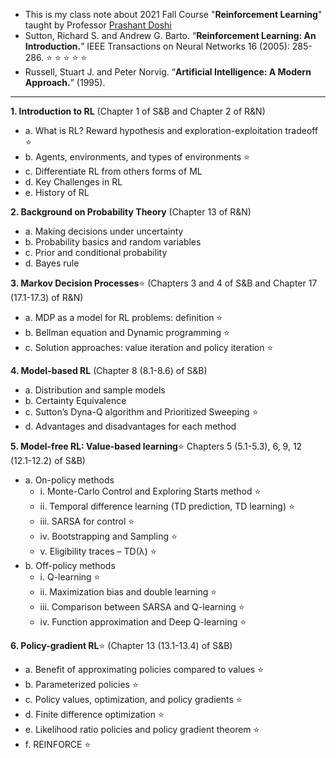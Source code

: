  - This is my class note about 2021 Fall Course "**Reinforcement Learning**" taught by Professor [Prashant Doshi](https://www.cs.uga.edu/directory/people/prashant-doshi)
 - Sutton, Richard S. and Andrew G. Barto. “**Reinforcement Learning: An Introduction.**” IEEE Transactions on Neural Networks 16 (2005): 285-286. :star: :star: :star: :star: :star:
 - Russell, Stuart J. and Peter Norvig. “**Artificial Intelligence: A Modern Approach.**” (1995). 

____________________________________________________

**1. Introduction to RL**                    (Chapter 1 of S&B and Chapter 2 of R&N)                    
   - a. What is RL? Reward hypothesis and exploration-exploitation tradeoff :star:                   
   - b. Agents, environments, and types of environments :star:                     
   - c. Differentiate RL from others forms of ML      
   - d. Key Challenges in RL 
   - e. History of RL    

**2. Background on Probability Theory**        (Chapter 13 of R&N)     
   - a. Making decisions under uncertainty 
   - b. Probability basics and random variables 
   - c. Prior and conditional probability 
   - d. Bayes rule  

**3. Markov Decision Processes**:star:          (Chapters 3 and 4 of S&B and Chapter 17 (17.1-17.3) of R&N) 
   - a. MDP as a model for RL problems: definition :star: 
   - b. Bellman equation and Dynamic programming :star: 
   - c. Solution approaches: value iteration and policy iteration :star: 

**4. Model-based RL**                           (Chapter 8 (8.1-8.6) of S&B)    
   - a. Distribution and sample models 
   - b. Certainty Equivalence    
   - c. Sutton’s Dyna-Q algorithm and Prioritized Sweeping :star: 
   - d. Advantages and disadvantages for each method 

**5. Model-free RL: Value-based learning**:star:                             Chapters 5 (5.1-5.3), 6, 9, 12 (12.1-12.2) of S&B) 
   - a. On-policy methods
       - i. Monte-Carlo Control and Exploring Starts method :star:
       - ii. Temporal difference learning (TD prediction, TD learning)  :star:
       - iii. SARSA for control :star:    
       - iv. Bootstrapping and Sampling :star: 
       - v. Eligibility traces – TD(λ) :star:  
   - b. Off-policy methods 
       - i. Q-learning   :star:
       - ii. Maximization bias and double learning :star:
       - iii. Comparison between SARSA and Q-learning   :star:
       - iv. Function approximation and Deep Q-learning   :star:     

**6. Policy-gradient RL**:star:                             (Chapter 13 (13.1-13.4) of S&B)  
   - a. Benefit of approximating policies compared to values  :star: 
   - b. Parameterized policies   :star:  
   - c. Policy values, optimization, and policy gradients    :star:
   - d. Finite difference optimization  :star:   
   - e. Likelihood ratio policies and policy gradient theorem     :star:  
   - f. REINFORCE   :star:
  



